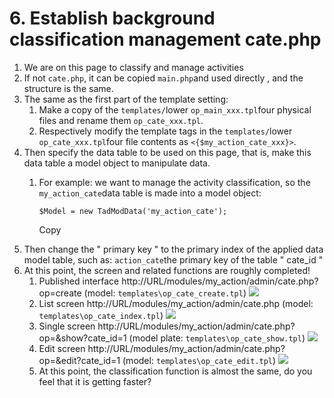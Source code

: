 # 6. Establish background classification management cate.php



1. We are on this page to classify and manage activities
2. If not `cate.php`, it can be copied `main.php`and used directly , and the structure is the same.
3. The same as the first part of the template setting:
   1. Make a copy of the `templates/`lower `op_main_xxx.tpl`four physical files and rename them `op_cate_xxx.tpl`.
   2. Respectively modify the template tags in the `templates/`lower `op_cate_xxx.tpl`four file contents as `<{$my_action_cate_xxx}>`.
4. Then specify the data table to be used on this page, that is, make this data table a model object to manipulate data.
   1. For example: we want to manage the activity classification, so the `my_action_cate`data table is made into a model object:

      ```text
      $Model = new TadModData('my_action_cate');
      ```

      Copy
5. Then change the " primary key " to the primary index of the applied data model table, such as: `action_cate`the primary key of the table " cate\_id "
6. At this point, the screen and related functions are roughly completed!
   1. Published interface http://URL/modules/my\_action/admin/cate.php?op=create \(model: `templates\op_cate_create.tpl`\) ![](https://campus-xoops.tn.edu.tw/uploads/tad_book3/image/47/%E7%81%AB%E7%8B%90%E6%88%AA%E5%9B%BE_2020-05-28T01-41-10.323Z.png)
   2. List screen http://URL/modules/my\_action/admin/cate.php \(model: `templates\op_cate_index.tpl`\) ![](https://campus-xoops.tn.edu.tw/uploads/tad_book3/image/47/%E7%81%AB%E7%8B%90%E6%88%AA%E5%9B%BE_2020-05-28T08-11-54.229Z.png)
   3. Single screen http://URL/modules/my\_action/admin/cate.php?op=&show?cate\_id=1 \(model plate: `templates\op_cate_show.tpl`\) ![](https://campus-xoops.tn.edu.tw/uploads/tad_book3/image/47/%E7%81%AB%E7%8B%90%E6%88%AA%E5%9B%BE_2020-05-28T02-30-00.801Z.png)
   4. Edit screen http://URL/modules/my\_action/admin/cate.php?op=&edit?cate\_id=1 \(model: `templates\op_cate_edit.tpl`\) ![](https://campus-xoops.tn.edu.tw/uploads/tad_book3/image/47/%E7%81%AB%E7%8B%90%E6%88%AA%E5%9B%BE_2020-05-28T02-31-16.665Z.png)
   5. At this point, the classification function is almost the same, do you feel that it is getting faster?

